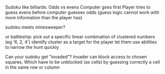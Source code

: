 Sudoku like billiards:
    Odds vs evens
    Computer goes first
    Player tries to guess evens before computer guesses odds
    (guess logic cannot work with more information than the player has)

sudoku meets minesweeper?

or battleship:
    pick out a specific linear combination of clustered numbers (eg '6, 2, 4')
    identify cluster as a target for the player
    let them use abilities to narrow the hunt quickly

Can your sudoku get "invaded"?
    Invader can block access to chosen squares,
    Which have to be unblocked (as cells) by guessing correctly a cell in the same row or column